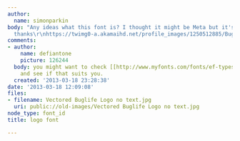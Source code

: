 ```yaml
---
author:
  name: simonparkin
body: "Any ideas what this font is? I thought it might be Meta but it's not\r\nMany
  thanks\r\nhttps://twimg0-a.akamaihd.net/profile_images/1250512885/Buglife_logo_for_twitter.jpg"
comments:
- author:
    name: defiantone
    picture: 126244
  body: you might want to check [[http://www.myfonts.com/fonts/ef-typeshop/glasgow/|Glasgow]]
    and see if that suits you.
  created: '2013-03-18 23:28:38'
date: '2013-03-18 12:09:08'
files:
- filename: Vectored Buglife Logo no text.jpg
  uri: public://old-images/Vectored Buglife Logo no text.jpg
node_type: font_id
title: logo font

---
```

